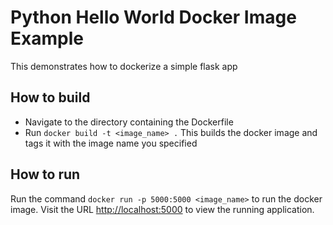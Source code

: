 # Python Hello World Docker Image Example

This demonstrates how to dockerize a simple flask app

## How to build

- Navigate to the directory containing the Dockerfile
- Run `docker build -t <image_name> .`
This builds the docker image and tags it with the image name you specified

## How to run

Run the command `docker run -p 5000:5000 <image_name>` to run the docker image. Visit the URL [http://localhost:5000](http://localhost:5000) to view the running application.
